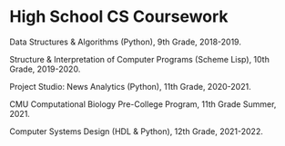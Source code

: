 # High School CS Coursework
Data Structures & Algorithms (Python), 9th Grade, 2018-2019. 

Structure & Interpretation of Computer Programs (Scheme Lisp), 10th Grade, 2019-2020. 

Project Studio: News Analytics (Python), 11th Grade, 2020-2021. 

CMU Computational Biology Pre-College Program, 11th Grade Summer, 2021. 

Computer Systems Design (HDL & Python), 12th Grade, 2021-2022. 

